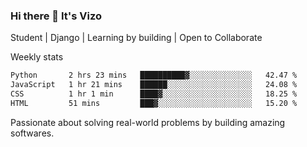 ### Hi there 👋 It's Vizo

Student | Django | Learning by building | Open to Collaborate

Weekly stats
<!--START_SECTION:waka-->

```txt
Python       2 hrs 23 mins   ██████████▓░░░░░░░░░░░░░░   42.47 %
JavaScript   1 hr 21 mins    ██████░░░░░░░░░░░░░░░░░░░   24.08 %
CSS          1 hr 1 min      ████▓░░░░░░░░░░░░░░░░░░░░   18.25 %
HTML         51 mins         ███▓░░░░░░░░░░░░░░░░░░░░░   15.20 %
```

<!--END_SECTION:waka-->


Passionate about solving real-world problems by building amazing softwares.
